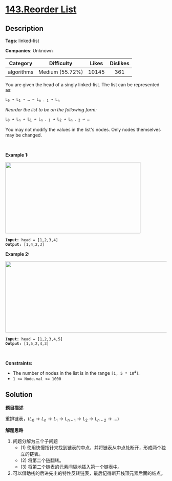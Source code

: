 # [143.Reorder List](https://leetcode.com/problems/reorder-list/description/)

## Description

**Tags**: linked-list

**Companies**: Unknown

| Category | Difficulty | Likes | Dislikes |
| :------: | :--------: | :---: | :------: |
| algorithms | Medium (55.72%) | 10145 | 361 |

<p>You are given the head of a singly linked-list. The list can be represented as:</p>
<pre><code>L<sub>0</sub> &rarr; L<sub>1</sub> &rarr; &hellip; &rarr; L<sub>n - 1</sub> &rarr; L<sub>n</sub></code></pre>
<p><em>Reorder the list to be on the following form:</em></p>
<pre><code>L<sub>0</sub> &rarr; L<sub>n</sub> &rarr; L<sub>1</sub> &rarr; L<sub>n - 1</sub> &rarr; L<sub>2</sub> &rarr; L<sub>n - 2</sub> &rarr; &hellip;</code></pre>
<p>You may not modify the values in the list&#39;s nodes. Only nodes themselves may be changed.</p>
<p>&nbsp;</p>
<p><strong class="example">Example 1:</strong></p>
<img alt="" src="https://assets.leetcode.com/uploads/2021/03/04/reorder1linked-list.jpg" style="width: 422px; height: 222px;" />
<pre><code><strong>Input:</strong> head = [1,2,3,4]
<strong>Output:</strong> [1,4,2,3]</code></pre>
<p><strong class="example">Example 2:</strong></p>
<img alt="" src="https://assets.leetcode.com/uploads/2021/03/09/reorder2-linked-list.jpg" style="width: 542px; height: 222px;" />
<pre><code><strong>Input:</strong> head = [1,2,3,4,5]
<strong>Output:</strong> [1,5,2,4,3]</code></pre>
<p>&nbsp;</p>
<p><strong>Constraints:</strong></p>
<ul>
  <li>The number of nodes in the list is in the range <code>[1, 5 * 10<sup>4</sup>]</code>.</li>
  <li><code>1 &lt;= Node.val &lt;= 1000</code></li>
</ul>

## Solution

**题目描述**

重排链表，($L_{0} \rightarrow L_{n} \rightarrow L_{1} \rightarrow L_{n-1} \rightarrow L_{2} \rightarrow L_{n-2} \rightarrow \ldots$)

**解题思路**

1. 问题分解为三个子问题
   - (1) 使用快慢指针来找到链表的中点，并将链表从中点处断开，形成两个独立的链表。
   - (2) 将第二个链翻转。
   - (3) 将第二个链表的元素间隔地插入第一个链表中。
2. 可以借助栈的后进先出的特性反转链表，最后记得断开栈顶元素后面的结点。

